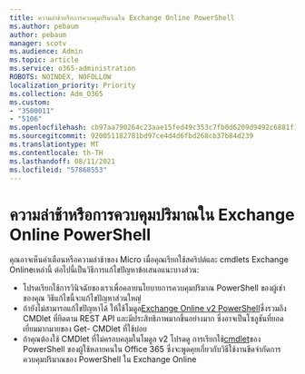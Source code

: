 ```yaml
---
title: ความล่าช้าหรือการควบคุมปริมาณใน Exchange Online PowerShell
ms.author: pebaum
author: pebaum
manager: scotv
ms.audience: Admin
ms.topic: article
ms.service: o365-administration
ROBOTS: NOINDEX, NOFOLLOW
localization_priority: Priority
ms.collection: Adm_O365
ms.custom:
- "3500011"
- "5106"
ms.openlocfilehash: cb97aa790264c23aae15fed49c353c7fb0d6209d9492c6881f1b1091fe80d7b8
ms.sourcegitcommit: 920051182781bd97ce4d4d6fbd268cb37b84d239
ms.translationtype: MT
ms.contentlocale: th-TH
ms.lasthandoff: 08/11/2021
ms.locfileid: "57868553"
---
```

# <a name="micro-delays-or-throttling-in-exchange-online-powershell"></a>ความล่าช้าหรือการควบคุมปริมาณใน Exchange Online PowerShell

คุณอาจเห็นคําเตือนหรือความล่าช้าของ Micro เมื่อคุณเรียกใช้สคริปต์และ cmdlets Exchange Onlineเหล่านี้ ต่อไปนี้เป็นวิธีการแก้ไขปัญหาข้อเสนอแนะบางส่วน:

- โปรดเรียกใช้การวินิจฉัยของเราเพื่อคลายนโยบายการควบคุมปริมาณ PowerShell ของผู้เช่าของคุณ วิธีแก้ไขนี้จะแก้ไขปัญหาส่วนใหญ่
- ถ้ายังไม่สามารถแก้ไขปัญหาได้ ให้ใช้โมดูล[Exchange Online v2 PowerShell](https://docs.microsoft.com/powershell/exchange/exchange-online/exchange-online-powershell-v2/exchange-online-powershell-v2?view=exchange-ps&preserve-view=true)ซึ่งรวมถึง CMDlet ที่ยึดตาม REST API และมีประสิทธิภาพมากขึ้นอย่างมาก ซึ่งอาจเป็นโซลูชันที่ยอดเยี่ยมมากมายของ Get- CMDlet ที่ใช้บ่อย
- ถ้าคุณต้องใช้ CMDlet ที่ไม่ครอบคลุมในโมดูล v2 โปรดดู การเรียกใช้[cmdlet](https://techcommunity.microsoft.com/t5/exchange-team-blog/updated-running-powershell-cmdlets-for-large-numbers-of-users-in/ba-p/1000628#)ของ PowerShell ของผู้ใช้หลายคนใน Office 365 ซึ่งจะพูดคุยเกี่ยวกับวิธีใช้งานขีดจํากัดการควบคุมปริมาณของ PowerShell ใน Exchange Online
